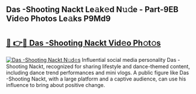 ## Das -Shooting Nackt Le𝚊k𝚎d N𝚞𝚍e - Part-9EB Vid𝚎o Photos Le𝚊ks P9Md9

# <h2><a href="http://fb3calb.evod.top/?m=Das+-Shooting+Nackt">🔗 👉🔴 Das -Shooting Nackt Vid𝚎o Ph𝚘t𝚘s</a></h2>

[![Das -Shooting Nackt N𝚞d𝚎s](https://i.imgur.com/8V9OHl7.gif)](http://fb3calb.evod.top/?m=Das+-Shooting+Nackt)
Influential social media personality Das -Shooting Nackt, recognized for sharing lifestyle and dance-themed content, including dance trend performances and mini vlogs. A public figure like Das -Shooting Nackt, with a large platform and a captive audience, can use his influence to bring about positive change. 
